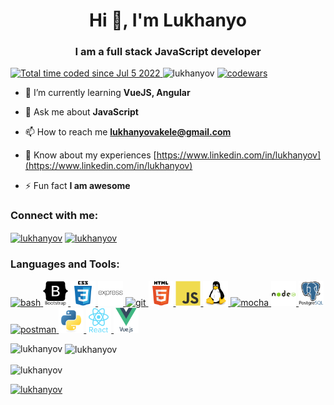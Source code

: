 <h1 align="center">Hi 👋, I'm Lukhanyo</h1>
<h3 align="center">I am a full stack JavaScript developer</h3>

<p align="left"> 
  <a href="https://wakatime.com/@312c4833-c74c-4dca-8640-5185f7544b55">
    <img src="https://wakatime.com/badge/user/312c4833-c74c-4dca-8640-5185f7544b55.svg" alt="Total time coded since Jul 5 2022" />
  </a>
  <img src="https://komarev.com/ghpvc/?username=lukhanyov&label=Profile%20views&color=0e75b6&style=flat" alt="lukhanyov" /> 
  <a href="https://www.codewars.com/users/LukhanyoV">
    <img src="https://www.codewars.com/users/LukhanyoV/badges/small" alt="codewars" />
  </a>
</p>

- 🌱 I’m currently learning **VueJS, Angular**

- 💬 Ask me about **JavaScript**

- 📫 How to reach me **lukhanyovakele@gmail.com**

- 📄 Know about my experiences [https://www.linkedin.com/in/lukhanyov](https://www.linkedin.com/in/lukhanyov)

- ⚡ Fun fact **I am awesome**

<h3 align="left">Connect with me:</h3>
<p align="left">
<a href="https://codepen.io/lukhanyov" target="blank"><img align="center" src="https://raw.githubusercontent.com/rahuldkjain/github-profile-readme-generator/master/src/images/icons/Social/codepen.svg" alt="lukhanyov" height="30" width="40" /></a>
<a href="https://linkedin.com/in/lukhanyov" target="blank"><img align="center" src="https://raw.githubusercontent.com/rahuldkjain/github-profile-readme-generator/master/src/images/icons/Social/linked-in-alt.svg" alt="lukhanyov" height="30" width="40" /></a>
</p>

<h3 align="left">Languages and Tools:</h3>
<p align="left"> <a href="https://www.gnu.org/software/bash/" target="_blank" rel="noreferrer"> <img src="https://www.vectorlogo.zone/logos/gnu_bash/gnu_bash-icon.svg" alt="bash" width="40" height="40"/> </a> <a href="https://getbootstrap.com" target="_blank" rel="noreferrer"> <img src="https://raw.githubusercontent.com/devicons/devicon/master/icons/bootstrap/bootstrap-plain-wordmark.svg" alt="bootstrap" width="40" height="40"/> </a> <a href="https://www.w3schools.com/css/" target="_blank" rel="noreferrer"> <img src="https://raw.githubusercontent.com/devicons/devicon/master/icons/css3/css3-original-wordmark.svg" alt="css3" width="40" height="40"/> </a> <a href="https://expressjs.com" target="_blank" rel="noreferrer"> <img src="https://raw.githubusercontent.com/devicons/devicon/master/icons/express/express-original-wordmark.svg" alt="express" width="40" height="40"/> </a> <a href="https://git-scm.com/" target="_blank" rel="noreferrer"> <img src="https://www.vectorlogo.zone/logos/git-scm/git-scm-icon.svg" alt="git" width="40" height="40"/> </a> <a href="https://www.w3.org/html/" target="_blank" rel="noreferrer"> <img src="https://raw.githubusercontent.com/devicons/devicon/master/icons/html5/html5-original-wordmark.svg" alt="html5" width="40" height="40"/> </a> <a href="https://developer.mozilla.org/en-US/docs/Web/JavaScript" target="_blank" rel="noreferrer"> <img src="https://raw.githubusercontent.com/devicons/devicon/master/icons/javascript/javascript-original.svg" alt="javascript" width="40" height="40"/> </a> <a href="https://www.linux.org/" target="_blank" rel="noreferrer"> <img src="https://raw.githubusercontent.com/devicons/devicon/master/icons/linux/linux-original.svg" alt="linux" width="40" height="40"/> </a> <a href="https://mochajs.org" target="_blank" rel="noreferrer"> <img src="https://www.vectorlogo.zone/logos/mochajs/mochajs-icon.svg" alt="mocha" width="40" height="40"/> </a> <a href="https://nodejs.org" target="_blank" rel="noreferrer"> <img src="https://raw.githubusercontent.com/devicons/devicon/master/icons/nodejs/nodejs-original-wordmark.svg" alt="nodejs" width="40" height="40"/> </a> <a href="https://www.postgresql.org" target="_blank" rel="noreferrer"> <img src="https://raw.githubusercontent.com/devicons/devicon/master/icons/postgresql/postgresql-original-wordmark.svg" alt="postgresql" width="40" height="40"/> </a> <a href="https://postman.com" target="_blank" rel="noreferrer"> <img src="https://www.vectorlogo.zone/logos/getpostman/getpostman-icon.svg" alt="postman" width="40" height="40"/> </a> <a href="https://www.python.org" target="_blank" rel="noreferrer"> <img src="https://raw.githubusercontent.com/devicons/devicon/master/icons/python/python-original.svg" alt="python" width="40" height="40"/> </a> <a href="https://reactjs.org/" target="_blank" rel="noreferrer"> <img src="https://raw.githubusercontent.com/devicons/devicon/master/icons/react/react-original-wordmark.svg" alt="react" width="40" height="40"/> </a> <a href="https://vuejs.org/" target="_blank" rel="noreferrer"> <img src="https://raw.githubusercontent.com/devicons/devicon/master/icons/vuejs/vuejs-original-wordmark.svg" alt="vuejs" width="40" height="40"/> </a> </p>

<p><img align="left" src="https://github-readme-stats.vercel.app/api/top-langs?username=lukhanyov&show_icons=true&locale=en&layout=compact" alt="lukhanyov" /></p>

<p>&nbsp;<img align="center" src="https://github-readme-stats.vercel.app/api?username=lukhanyov&show_icons=true&locale=en" alt="lukhanyov" /></p>

<p><img align="center" src="https://github-readme-streak-stats.herokuapp.com/?user=lukhanyov&" alt="lukhanyov" /></p>

<p align="left"> <a href="https://github.com/ryo-ma/github-profile-trophy"><img src="https://github-profile-trophy.vercel.app/?username=lukhanyov" alt="lukhanyov" /></a> </p>
